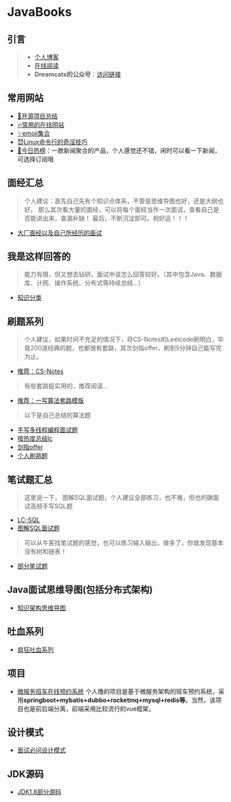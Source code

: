 # JavaBooks
## 引言
> - [个人博客](http://dreamcat.ink/)
> - [在线阅读](http://dsystem.dreamcat.ink/#/)
> - **Dreamcats的公众号**：[访问链接](https://mp.weixin.qq.com/s/NTRnfdPcr2pVnTvhFMYJCg)

## 常用网站
- [:bookmark:开源项目总结](/Tools/network/开源的github项目总结.md)
- [:fire:常用的在线网站](/Tools/network/收集常用的网站(持续更新...).md)
- [:sparkles:emoji集合](/Tools/network/github表情图标.md)
- [:smiling_imp:Linux命令行的奇淫技巧](/Tools/network/Linux命令行的奇淫技巧.md)
- [📖今日热榜](https://tophub.today/)：一款新闻聚合的产品，个人感觉还不错，闲时可以看一下新闻，可选择订阅哦

## 面经汇总
> 个人建议：首先自己先有个知识点体系，不管是思维导图也好，还是大纲也好。
> 那么其次看大量的面经，可以将每个面经当作一次面试，查看自己是否能讲出来，查漏补缺！
> 最后，不断沉淀即可。祝好运！！！

- [大厂面经以及自己所经历的面试](/Interview/mianjing/README.md)

## 我是这样回答的
> 能力有限，但又想去钻研，面试中该怎么回答较好。（其中包含Java、数据库、计网、操作系统、分布式等持续总结...）
- [知识分类](/Interview/classify/README.md)

## 刷题系列
> 个人建议，如果时间不充足的情况下，将CS-Notes的Leetcode刷明白，毕竟200道经典的题，也都很有套路，其次剑指offer，刷到5分钟自己能写完为止。 
- [推荐：CS-Notes](https://cyc2018.github.io/CS-Notes/#/?id=✏️-算法)

> 有些套路挺实用的，推荐阅读...
- [推荐：一写算法套路模版](https://github.com/labuladong/fucking-algorithm)

> 以下是自己总结的算法题

- [手写多线程编程面试题](/Interview/alg/多线程编程题.md)
- [按热度总结lc](/Interview/alg/多线程编程题.md)
- [剑指offer](/Interview/alg/剑指offer.md)
- [个人刷熟题](/Interview/alg/个人刷熟题.md)


## 笔试题汇总

>  这里说一下， 图解SQL面试题，个人建议全部练习，也不难，但也的确面试高频手写SQL题

- [LC-SQL](/Interview/bishi/sql.md)
- [图解SQL面试题](https://zhuanlan.zhihu.com/p/38354000)

> 可以从牛客找笔试题的感觉，也可以练习输入输出，做多了，你就发现基本没有树和链表！

- [部分笔试题](/Interview/bishi/README.md)

## Java面试思维导图(包括分布式架构)
- [知识架构思维导图](Interview/mind/README.md)

## 吐血系列
- [疯狂吐血系列](Interview/crazy/README.md)

## 项目
- [微服务班车在线预约系统](/Interview/bus/README.md) 个人撸的项目是基于微服务架构的班车预约系统，采用**springboot+mybatis+dubbo+rocketmq+mysql+redis等**。当然，该项目也是前后端分离，前端采用比较流行的vue框架。

## 设计模式
- [面试必问设计模式](/Interview/mode/README.md)

## JDK源码

- [JDK1.8部分源码](Interview/jdk/README.md)





